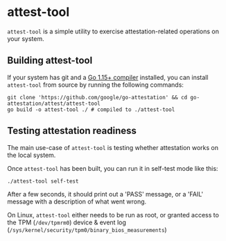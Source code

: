 # attest-tool

`attest-tool` is a simple utility to exercise attestation-related operations on your system.

## Building attest-tool

If your system has git and a [Go 1.15+ compiler](https://golang.org/dl/) installed, you can
install `attest-tool` from source by running the following commands:

```shell
git clone 'https://github.com/google/go-attestation' && cd go-attestation/attest/attest-tool
go build -o attest-tool ./ # compiled to ./attest-tool
```

## Testing attestation readiness

The main use-case of `attest-tool` is testing whether attestation works on the local system.

Once `attest-tool` has been built, you can run it in self-test mode like this:

```shell
./attest-tool self-test
```

After a few seconds, it should print out a 'PASS' message, or a 'FAIL' message with a
description of what went wrong.

On Linux, `attest-tool` either needs to be run as root, or granted access to the TPM (`/dev/tpmrm0`) device
& event log (`/sys/kernel/security/tpm0/binary_bios_measurements`)
